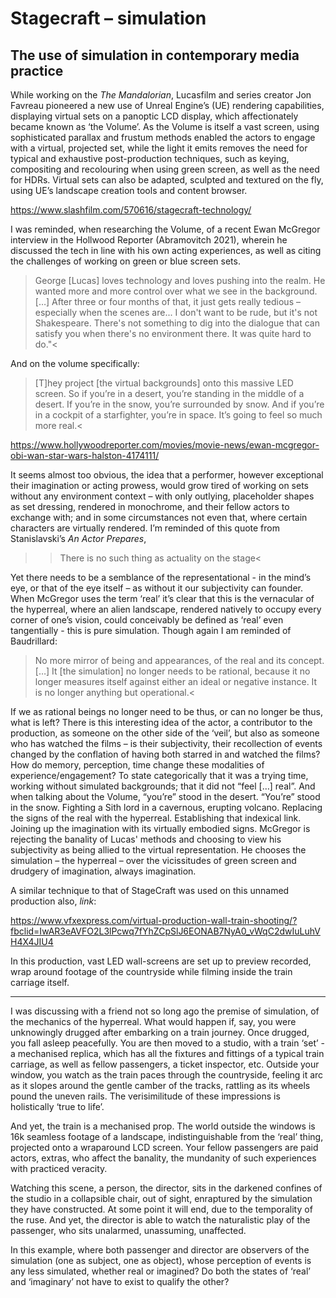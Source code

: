 # Stagecraft – simulation 

## The use of simulation in contemporary media practice 

 

While working on the *The Mandalorian*, Lucasfilm and series creator Jon Favreau pioneered a new use of Unreal Engine’s (UE) rendering capabilities, displaying virtual sets on a panoptic LCD display, which affectionately became known as ‘the Volume’. As the Volume is itself a vast screen, using sophisticated parallax and frustum methods enabled the actors to engage with a virtual, projected set, while the light it emits removes the need for typical and exhaustive post-production techniques, such as keying, compositing and recolouring when using green screen, as well as the need for HDRs. Virtual sets can also be adapted, sculpted and textured on the fly, using UE’s landscape creation tools and content browser. 

https://www.slashfilm.com/570616/stagecraft-technology/ 

I was reminded, when researching the Volume, of a recent Ewan McGregor interview in the Hollwood Reporter (Abramovitch 2021), wherein he discussed the tech in line with his own acting experiences, as well as citing the challenges of working on green or blue screen sets. 

>George [Lucas] loves technology and loves pushing into the realm. He wanted more and more control over what we see in the background. […] After three or four months of that, it just gets really tedious – especially when the scenes are... I don't want to be rude, but it's not Shakespeare. There's not something to dig into the dialogue that can satisfy you when there's no environment there. It was quite hard to do."< 

And on the volume specifically: 

> [T]hey project [the virtual backgrounds] onto this massive LED screen. So if you’re in a desert, you’re standing in the middle of a desert. If you’re in the snow, you’re surrounded by snow. And if you’re in a cockpit of a starfighter, you’re in space. It’s going to feel so much more real.< 

https://www.hollywoodreporter.com/movies/movie-news/ewan-mcgregor-obi-wan-star-wars-halston-4174111/ 

It seems almost too obvious, the idea that a performer, however exceptional their imagination or acting prowess, would grow tired of working on sets without any environment context – with only outlying, placeholder shapes as set dressing, rendered in monochrome, and their fellow actors to exchange with; and in some circumstances not even that, where certain characters are virtually rendered. I’m reminded of this quote from Stanislavski’s *An Actor Prepares*, 

> >There is no such thing as actuality on the stage< 

Yet there needs to be a semblance of the representational - in the mind’s eye, or that of the eye itself – as without it our subjectivity can founder. When McGregor uses the term ‘real’ it’s clear that this is the vernacular of the hyperreal, where an alien landscape, rendered natively to occupy every corner of one’s vision, could conceivably be defined as ‘real’ even tangentially - this is pure simulation. Though again I am reminded of Baudrillard: 

>No more mirror of being and appearances, of the real and its concept. […] It [the simulation] no longer needs to be rational, because it no longer measures itself against either an ideal or negative instance. It is no longer anything but operational.< 

If we as rational beings no longer need to be thus, or can no longer be thus, what is left? There is this interesting idea of the actor, a contributor to the production, as someone on the other side of the ‘veil’, but also as someone who has watched the films – is their subjectivity, their recollection of events changed by the conflation of having both starred in and watched the films? How do memory, perception, time change these modalities of experience/engagement? To state categorically that it was a trying time, working without simulated backgrounds; that it did not “feel […] real”. And when talking about the Volume, “you’re” stood in the desert. “You’re” stood in the snow. Fighting a Sith lord in a cavernous, erupting volcano. Replacing the signs of the real with the hyperreal. Establishing that indexical link. Joining up the imagination with its virtually embodied signs. McGregor is rejecting the banality of Lucas' methods and choosing to view his subjectivity as being allied to the virtual representation. He chooses the simulation – the hyperreal – over the vicissitudes of green screen and drudgery of imagination, always imagination. 

A similar technique to that of StageCraft was used on this unnamed production also, *link*: 

https://www.vfxexpress.com/virtual-production-wall-train-shooting/?fbclid=IwAR3eAVFO2L3lPcwq7fYhZCpSlJ6EONAB7NyA0_vWqC2dwIuLuhVH4X4JIU4 

In this production, vast LED wall-screens are set up to preview recorded, wrap around footage of the countryside while filming inside the train carriage itself. 

------------------------------------------------------ 

I was discussing with a friend not so long ago the premise of simulation, of the mechanics of the hyperreal. What would happen if, say, you were unknowingly drugged after embarking on a train journey. Once drugged, you fall asleep peacefully. You are then moved to a studio, with a train ‘set’ - a mechanised replica, which has all the fixtures and fittings of a typical train carriage, as well as fellow passengers, a ticket inspector, etc. Outside your window, you watch as the train paces through the countryside, feeling it arc as it slopes around the gentle camber of the tracks, rattling as its wheels pound the uneven rails. The verisimilitude of these impressions is holistically ‘true to life’. 

And yet, the train is a mechanised prop. The world outside the windows is 16k seamless footage of a landscape, indistinguishable from the ‘real’ thing, projected onto a wraparound LCD screen. Your fellow passengers are paid actors, extras, who affect the banality, the mundanity of such experiences with practiced veracity. 

Watching this scene, a person, the director, sits in the darkened confines of the studio in a collapsible chair, out of sight, enraptured by the simulation they have constructed. At some point it will end, due to the temporality of the ruse. And yet, the director is able to watch the naturalistic play of the passenger, who sits unalarmed, unassuming, unaffected. 

In this example, where both passenger and director are observers of the simulation (one as subject, one as object), whose perception of events is any less simulated, whether real or imagined? Do both the states of ‘real’ and ‘imaginary’ not have to exist to qualify the other? 
